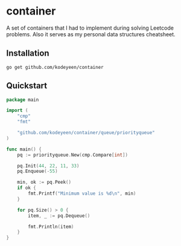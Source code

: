 # container

A set of containers that I had to implement during solving Leetcode problems.
Also it serves as my personal data structures cheatsheet.

## Installation

```shell
go get github.com/kodeyeen/container
```

## Quickstart

```go
package main

import (
	"cmp"
	"fmt"

	"github.com/kodeyeen/container/queue/priorityqueue"
)

func main() {
	pq := priorityqueue.New(cmp.Compare[int])

	pq.Init(44, 22, 11, 33)
	pq.Enqueue(-55)

	min, ok := pq.Peek()
	if ok {
		fmt.Printf("Minimum value is %d\n", min)
	}

	for pq.Size() > 0 {
		item, _ := pq.Dequeue()

		fmt.Println(item)
	}
}
```
